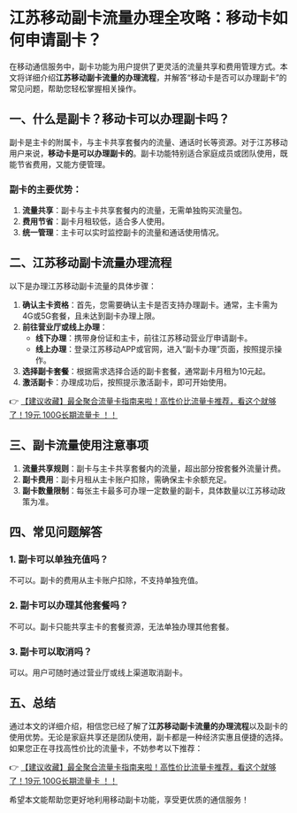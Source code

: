 # 江苏移动副卡流量办理全攻略：移动卡如何申请副卡？

在移动通信服务中，副卡功能为用户提供了更灵活的流量共享和费用管理方式。本文将详细介绍**江苏移动副卡流量的办理流程**，并解答“移动卡是否可以办理副卡”的常见问题，帮助您轻松掌握相关操作。

## 一、什么是副卡？移动卡可以办理副卡吗？

副卡是主卡的附属卡，与主卡共享套餐内的流量、通话时长等资源。对于江苏移动用户来说，**移动卡是可以办理副卡的**。副卡功能特别适合家庭成员或团队使用，既能节省费用，又能方便管理。

### 副卡的主要优势：
1. **流量共享**：副卡与主卡共享套餐内的流量，无需单独购买流量包。
2. **费用节省**：副卡月租较低，适合多人使用。
3. **统一管理**：主卡可以实时监控副卡的流量和通话使用情况。

## 二、江苏移动副卡流量办理流程

以下是办理江苏移动副卡流量的具体步骤：

1. **确认主卡资格**：首先，您需要确认主卡是否支持办理副卡。通常，主卡需为4G或5G套餐，且未达到副卡办理上限。
2. **前往营业厅或线上办理**：
   - **线下办理**：携带身份证和主卡，前往江苏移动营业厅申请副卡。
   - **线上办理**：登录江苏移动APP或官网，进入“副卡办理”页面，按照提示操作。
3. **选择副卡套餐**：根据需求选择合适的副卡套餐，通常副卡月租为10元起。
4. **激活副卡**：办理成功后，按照提示激活副卡，即可开始使用。

👉 [【建议收藏】最全聚合流量卡指南来啦！高性价比流量卡推荐，看这个就够了！19元 100G长期流量卡 ！！](https://bit.ly/Liuliangka)

## 三、副卡流量使用注意事项

1. **流量共享规则**：副卡与主卡共享套餐内的流量，超出部分按套餐外流量计费。
2. **副卡费用**：副卡月租从主卡账户扣除，需确保主卡余额充足。
3. **副卡数量限制**：每张主卡最多可办理一定数量的副卡，具体数量以江苏移动政策为准。

## 四、常见问题解答

### 1. 副卡可以单独充值吗？
不可以。副卡的费用从主卡账户扣除，不支持单独充值。

### 2. 副卡可以办理其他套餐吗？
不可以。副卡只能共享主卡的套餐资源，无法单独办理其他套餐。

### 3. 副卡可以取消吗？
可以。用户可随时通过营业厅或线上渠道取消副卡。

## 五、总结

通过本文的详细介绍，相信您已经了解了**江苏移动副卡流量的办理流程**以及副卡的使用优势。无论是家庭共享还是团队使用，副卡都是一种经济实惠且便捷的选择。如果您正在寻找高性价比的流量卡，不妨参考以下推荐：

👉 [【建议收藏】最全聚合流量卡指南来啦！高性价比流量卡推荐，看这个就够了！19元 100G长期流量卡 ！！](https://bit.ly/Liuliangka)

希望本文能帮助您更好地利用移动副卡功能，享受更优质的通信服务！